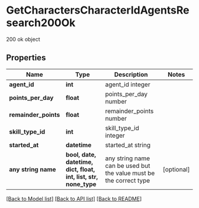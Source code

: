 # GetCharactersCharacterIdAgentsResearch200Ok

200 ok object

## Properties
Name | Type | Description | Notes
------------ | ------------- | ------------- | -------------
**agent_id** | **int** | agent_id integer | 
**points_per_day** | **float** | points_per_day number | 
**remainder_points** | **float** | remainder_points number | 
**skill_type_id** | **int** | skill_type_id integer | 
**started_at** | **datetime** | started_at string | 
**any string name** | **bool, date, datetime, dict, float, int, list, str, none_type** | any string name can be used but the value must be the correct type | [optional]

[[Back to Model list]](../README.md#documentation-for-models) [[Back to API list]](../README.md#documentation-for-api-endpoints) [[Back to README]](../README.md)


